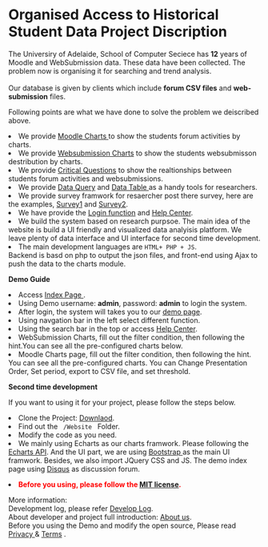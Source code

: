 # <b>Organised Access to Historical Student Data Project Discription </b>

The Universiry of Adelaide, School of Computer Seciece has <b>12</b> years of Moodle and WebSubmission data. These data have been collected. The problem now is organising it for searching and trend analysis.
<br><br>
Our database is given by clients which include <b>forum CSV files</b> and <b>web-submission</b> files.<br> 

Following points are what we have done to solve the problem we deiscribed above.

<li> We provide <a href="http://www.studata.tk/demo/pages/Moodlecharts.html">Moodle Charts </a> to show the students forum activities by charts.

<li> We provide <a href="http://www.studata.tk/demo/pages/WebSubmissionCharts.html">Websubmission Charts</a> to show the students websubmisson destribution by charts.

<li> We provide <a href="http://www.studata.tk/dashboard/CriticalQuestions.html">Critical Questions</a> to show the realtionships between students forum activities and websubmissions.

<li> We provide <a href="http://www.studata.tk/demo/pages/simplequery.html">Data Query</a> and <a href="http://www.studata.tk/demo/pages/tables.html">Data Table </a> as a handy tools for researchers.

<li> We provide survey framwork for resaercher post there survey, here are the examples, <a href="http://www.studata.tk/demo/pages/survey1.html">Survey1</a> and <a href="http://www.studata.tk/demo/pages/survey2.html">Survey2</a>.

<li> We have provide the <a href="http://www.studata.tk/login/">Login function</a> and <a href="http://www.studata.tk/demo/pages/help.html">Help Center</a>.

<li> We build the system based on research purpsoe. The main idea of the website is build a UI friendly and visualized data analyisis platform. We leave plenty of data interface and UI interface for second time development.

<li>The main development languages are <code >HTML+ PHP + JS</code>. 
<br>Backend is basd on php to output the json files, and front-end using Ajax to push the data to the charts module.


<b> Demo Guide </b>

<li> Access <a href="http://studata.tk">Index Page </a>.
<li> Using Demo username: <b>admin</b>, password: <b>admin</b> to login the system.
<li> After login, the system will takes you to our <a href="http://www.studata.tk/demo/pages/index.html">demo page</a>.
<li> Using navgation bar in the left select different function.
<li> Using the search bar in the top or access <a href="http://www.studata.tk/demo/pages/help.html">Help Center</a>.
<li> WebSubmission Charts, fill out the filter condition, then following the hint.You can see all the pre-configured charts below.
<li> Moodle Charts page, fill out the filter condition, then following the hint. You can see all the pre-configured charts. You can Change Presentation Order, Set period, export to CSV file, and set threshold.


<b>Second time development</b>

If you want to using it for your project, please follow the steps below.
<li> Clone the Project: <a href="https://github.com/JoeFu/mseproject.git">Downlaod</a>.
<li> Find out the <code> /Website </code> Folder.
<li> Modify the code as you need.
<li> We mainly using Echarts as our charts framwork. Please following the <a href="https://ecomfe.github.io/echarts-doc/public/en/api.html">Echarts API</a>. And the UI part, we are using <a href="https://getbootstrap.com/docs/3.3/getting-started/">Bootstrap </a>as the main UI framwork. Besides, we also import JQuery CSS and JS. The demo index page using <a href="https://disqus.com/">Disqus</a> as discussion forum.

<strong style="color:red"><li> Before you using, please follow the <a href="http://www.studata.tk/terms.html#license"> MIT license</a>.</strong>



More information:
<br>
 Development log, please refer <a href="https://github.com/JoeFu/mseproject/blob/master/Website/log/develop_log.md">Develop Log</a>.
 <br>
About developer and project full introduction: <a href="http://studata.tk/about.html">About us</a>.<br>
Before you using the Demo and modify the open source, Please read <a href="http://studata.tk/privacy.html">Privacy </a> & <a href = "http://studata.tk/terms.html">Terms</a> .